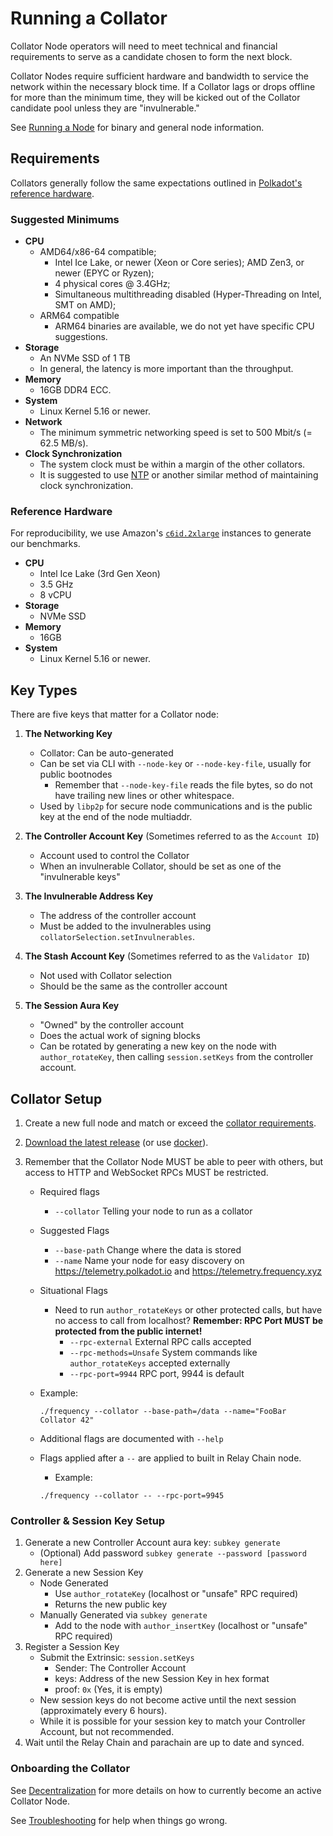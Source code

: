 # Running a Collator

Collator Node operators will need to meet technical and financial requirements to serve as a candidate chosen to form the next block.

Collator Nodes require sufficient hardware and bandwidth to service the network within the necessary block time.
If a Collator lags or drops offline for more than the minimum time, they will be kicked out of the Collator candidate pool unless they are "invulnerable."

See [Running a Node](./Node.md) for binary and general node information.

## Requirements

Collators generally follow the same expectations outlined in [Polkadot's reference hardware](https://wiki.polkadot.network/docs/maintain-guides-how-to-validate-polkadot#reference-hardware).

### Suggested Minimums

- **CPU**
  - AMD64/x86-64 compatible;
    - Intel Ice Lake, or newer (Xeon or Core series); AMD Zen3, or newer (EPYC or Ryzen);
    - 4 physical cores @ 3.4GHz;
    - Simultaneous multithreading disabled (Hyper-Threading on Intel, SMT on AMD);
  - ARM64 compatible
    - ARM64 binaries are available, we do not yet have specific CPU suggestions.
- **Storage**
  - An NVMe SSD of 1 TB
  - In general, the latency is more important than the throughput.
- **Memory**
  - 16GB DDR4 ECC.
- **System**
  - Linux Kernel 5.16 or newer.
- **Network**
  - The minimum symmetric networking speed is set to 500 Mbit/s (= 62.5 MB/s).
- **Clock Synchronization**
  - The system clock must be within a margin of the other collators.
  - It is suggested to use [NTP](https://en.wikipedia.org/wiki/Network_Time_Protocol) or another similar method of maintaining clock synchronization.

### Reference Hardware

For reproducibility, we use Amazon's [`c6id.2xlarge`](https://aws.amazon.com/ec2/instance-types/c6i/) instances to generate our benchmarks.

- **CPU**
  - Intel Ice Lake (3rd Gen Xeon)
  - 3.5 GHz
  - 8 vCPU
- **Storage**
  - NVMe SSD
- **Memory**
  - 16GB
- **System**
  - Linux Kernel 5.16 or newer.

## Key Types

There are five keys that matter for a Collator node:

1. **The Networking Key**

   - Collator: Can be auto-generated
   - Can be set via CLI with `--node-key` or `--node-key-file`, usually for public bootnodes
     - Remember that `--node-key-file` reads the file bytes, so do not have trailing new lines or other whitespace.
   - Used by `libp2p` for secure node communications and is the public key at the end of the node multiaddr.

2. **The Controller Account Key** (Sometimes referred to as the `Account ID`)

   - Account used to control the Collator
   - When an invulnerable Collator, should be set as one of the "invulnerable keys"

3. **The Invulnerable Address Key**

   - The address of the controller account
   - Must be added to the invulnerables using `collatorSelection.setInvulnerables`.

4. **The Stash Account Key** (Sometimes referred to as the `Validator ID`)

   - Not used with Collator selection
   - Should be the same as the controller account

5. **The Session Aura Key**

   - "Owned" by the controller account
   - Does the actual work of signing blocks
   - Can be rotated by generating a new key on the node with `author_rotateKey`, then calling `session.setKeys` from the controller account.

## Collator Setup

1. Create a new full node and match or exceed the [collator requirements](#requirements).
1. [Download the latest release](https://github.com/LibertyDSNP/frequency/releases) (or use [docker](https://hub.docker.com/u/frequencychain)).
1. Remember that the Collator Node MUST be able to peer with others, but access to HTTP and WebSocket RPCs MUST be restricted.

   - Required flags
     - `--collator` Telling your node to run as a collator
   - Suggested Flags
     - `--base-path` Change where the data is stored
     - `--name` Name your node for easy discovery on https://telemetry.polkadot.io and https://telemetry.frequency.xyz
   - Situational Flags
     - Need to run `author_rotateKeys` or other protected calls, but have no access to call from localhost? **Remember: RPC Port MUST be protected from the public internet!**
       - `--rpc-external` External RPC calls accepted
       - `--rpc-methods=Unsafe` System commands like `author_rotateKeys` accepted externally
       - `--rpc-port=9944` RPC port, 9944 is default
   - Example:

     ```
     ./frequency --collator --base-path=/data --name="FooBar Collator 42"

     ```

   - Additional flags are documented with `--help`
   - Flags applied after a `--` are applied to built in Relay Chain node.

     - Example:

     ```
     ./frequency --collator -- --rpc-port=9945

     ```

### Controller & Session Key Setup

1. Generate a new Controller Account aura key: `subkey generate`
   - (Optional) Add password `subkey generate --password [password here]`
1. Generate a new Session Key
   - Node Generated
     - Use `author_rotateKey` (localhost or "unsafe" RPC required)
     - Returns the new public key
   - Manually Generated via `subkey generate`
     - Add to the node with `author_insertKey` (localhost or "unsafe" RPC required)
1. Register a Session Key
   - Submit the Extrinsic: `session.setKeys`
     - Sender: The Controller Account
     - keys: Address of the new Session Key in hex format
     - proof: `0x` (Yes, it is empty)
   - New session keys do not become active until the next session (approximately every 6 hours).
   - While it is possible for your session key to match your Controller Account, but not recommended.
1. Wait until the Relay Chain and parachain are up to date and synced.

### Onboarding the Collator

See [Decentralization](./Decentralization.md) for more details on how to currently become an active Collator Node.

See [Troubleshooting](./Troubleshooting.md) for help when things go wrong.
